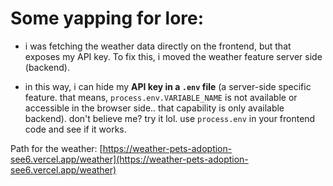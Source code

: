 # Some yapping for lore:
- i was fetching the weather data directly on the frontend, but that exposes my API key. To fix this, i moved the weather feature server side (backend).

- in this way, i can hide my **API key in a `.env` file** (a server-side specific feature. that means, `process.env.VARIABLE_NAME` is not available or accessible in the browser side.. that capability is only available backend). don't believe me? try it lol. use `process.env` in your frontend code and see if it works.

Path for the weather:
[https://weather-pets-adoption-see6.vercel.app/weather](https://weather-pets-adoption-see6.vercel.app/weather)
